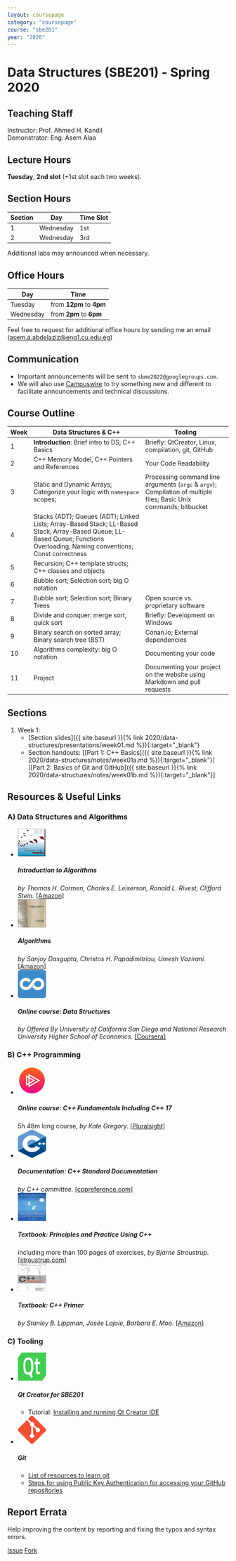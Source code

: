 ```yaml
---
layout: coursepage
category: "coursepage"
course: "sbe201"
year: "2020"
---
```


# Data Structures \(SBE201\) - Spring 2020

## Teaching Staff

Instructor: Prof. Ahmed H. Kandil  
Demonstrator:  Eng. Asem Alaa

## Lecture Hours

**Tuesday**, **2nd slot** (+1st slot each two weeks).

## Section Hours

| Section | Day | Time Slot |
|---------|-----|-----------|
|   1     | Wednesday | 1st |
|   2     | Wednesday | 3rd |

Additional labs may announced when necessary.

## Office Hours

| Day | Time |
|-----|-----------|
| Tuesday | from **12pm** to **4pm** |
| Wednesday | from **2pm** to **6pm** |

Feel free to request for additional office hours by sending me an email (asem.a.abdelaziz@eng1.cu.edu.eg)

## Communication

* Important announcements will be sent to `sbme2022@googlegroups.com`.
* We will also use [Campuswire](https://campuswire.com) to try something new and different to facilitate announcements and technical discussions.

## Course Outline

| Week | Data Structures & C++ | Tooling |
|------|----------------------|-----------|
| 1 | **Introduction**: Brief intro to DS; C++ Basics  | Briefly: QtCreator, Linux, compilation, git, GitHub |
| 2 | C++ Memory Model, C++ Pointers and References | Your Code Readability |
| 3 | Static and Dynamic Arrays; Categorize your logic with `namespace` scopes;  | Processing command line arguments (`argc` & `argv`); Compilation of multiple files; Basic Unix commands; bitbucket |
| 4 | Stacks (ADT); Queues (ADT); Linked Lists; Array-Based Stack; LL-Based Stack; Array-Based Queue; LL-Based Queue; Functions Overloading;  Naming conventions; Const correctness |   |
| 5 | Recursion; C++ template structs; C++ classes and objects  |   |
| 6 | Bubble sort; Selection sort; big O notation |   |
| 7 | Bubble sort; Selection sort; Binary Trees  | Open source vs. proprietary software  |
| 8 | Divide and conquer: merge sort, quick sort  | Briefly: Development on Windows |
| 9 | Binary search on sorted array; Binary search tree (BST)  |  Conan.io; External dependencies |
| 10 | Algorithms complexity: big O notation  | Documenting your code |
| 11 | Project  | Documenting your project on the website using Markdown and pull requests |

## Sections

1. Week 1:
    * [Section slides]({{ site.baseurl }}{% link 2020/data-structures/presentations/week01.md %}){:target="_blank"}
    * Section handouts: \[[Part 1: C++ Basics]({{ site.baseurl }}{% link 2020/data-structures/notes/week01a.md %}){:target="_blank"}\]\[[Part 2: Basics of Git and GitHub]({{ site.baseurl }}{% link 2020/data-structures/notes/week01b.md %}){:target="_blank"}\]

## Resources & Useful Links

### A) Data Structures and Algorithms

<ul class="list-unstyled">
  <li class="media">
    <a href="https://www.amazon.com/Introduction-Algorithms-3rd-MIT-Press/dp/0262033844"><img src="media/cormen.jpg" style="height:64px;width:64px;" class="mr-3" alt="cormen"></a>
    <div class="media-body">
      <h5 class="mt-0 mb-1">Introduction to Algorithms</h5>
      <em>by Thomas H. Cormen, Charles E. Leiserson, Ronald L. Rivest, Clifford Stein.</em>
      <a href="https://www.amazon.com/Introduction-Algorithms-3rd-MIT-Press/dp/0262033844">[Amazon]</a>
    </div>
  </li>
  <li class="media my-4">
    <a href="https://www.amazon.com/Algorithms-Sanjoy-Dasgupta/dp/0073523402"><img src="media/gupta.jpg" style="height:64px;width:64px;"  class="mr-3" alt="cpp book"></a>
    <div class="media-body">
      <h5 class="mt-0 mb-1">Algorithms</h5>
      <em>by Sanjoy Dasgupta, Christos H. Papadimitriou, Umesh Vazirani.</em>
      <a href="https://www.amazon.com/Algorithms-Sanjoy-Dasgupta/dp/0073523402">[Amazon]</a>
    </div>
  </li>
  <li class="media my-4">
    <a href="https://www.coursera.org/learn/data-structures"><img src="media/coursera.png" style="height:64px;width:64px;"  class="mr-3" alt="cpp book"></a>
    <div class="media-body">
      <h5 class="mt-0 mb-1">Online course: Data Structures</h5>
      <em>by Offered By University of California San Diego and National Research University Higher School of Economics.</em>
      <a href="https://www.coursera.org/learn/data-structures">[Coursera]</a>
    </div>
  </li>
</ul>


### B) C++ Programming

<ul class="list-unstyled">
  <li class="media">
    <a href="https://www.pluralsight.com/courses/cplusplus-fundamentals-c17"><img src="media/pluralsight.png" style="height:64px;width:64px;" class="mr-3" alt="C++"></a>
    <div class="media-body">
      <h5 class="mt-0 mb-1">Online course: C++ Fundamentals Including C++ 17</h5>
      5h 48m long course, <em>by Kate Gregory.</em>
      <a href="https://www.pluralsight.com/courses/cplusplus-fundamentals-c17">[Pluralsight]</a>
    </div>
  </li>
  <li class="media my-4">
    <a href="https://en.cppreference.com/w/"><img src="media/ISO_C++_Logo.svg" style="height:64px;width:64px;"  class="mr-3" alt="cpp book"></a>
    <div class="media-body">
      <h5 class="mt-0 mb-1">Documentation: C++ Standard Documentation</h5>
      <em>by C++ committee.</em>
      <a href="https://en.cppreference.com/w/">[cppreference.com]</a>
    </div>
  </li>
  <li class="media my-4">
    <a href="http://stroustrup.com/programming.html"><img src="media/cppbook1.jpeg" style="height:64px;width:64px;"  class="mr-3" alt="cpp book"></a>
    <div class="media-body">
      <h5 class="mt-0 mb-1">Textbook: Principles and Practice Using C++</h5>
      including more than 100 pages of exercises, <em>by Bjarne Stroustrup.</em>
      <a href="http://stroustrup.com/programming.html">[stroustrup.com]</a>
    </div>
  </li>
  <li class="media">
    <a href="https://www.amazon.com/Primer-5th-Edition-Stanley-Lippman/dp/0321714113"><img src="media/cppbook2.jpg" style="height:64px;width:64px;"  class="mr-3" alt="cpp book"></a>
    <div class="media-body">
      <h5 class="mt-0 mb-1">Textbook: C++ Primer</h5>
      <em>by Stanley B. Lippman, Josée Lajoie, Barbara E. Moo.</em>
      <a href="https://www.amazon.com/Primer-5th-Edition-Stanley-Lippman/dp/0321714113">[Amazon]</a>
    </div>
  </li>
</ul>


### C) Tooling

<ul class="list-unstyled">
  <li class="media">
    <img src="media/Qt_logo_2016.svg" style="height:64px;width:64px;" class="mr-3" alt="qt">
    <div class="media-body">
      <h5 class="mt-0 mb-1">Qt Creator for SBE201</h5>
      <ul>
      <li>Tutorial: <a href="{{ site.baseurl }}{% link 2020/data-structures/notes/qt.md %}">Installing and running Qt Creator IDE</a>
      </li>
      </ul>
    </div>
  </li>
  <li class="media">
    <img src="media/Git.png" style="height:64px;width:64px;" class="mr-3" alt="qt">
    <div class="media-body">
      <h5 class="mt-0 mb-1">Git</h5>
      <ul>
      <li><a href="https://try.github.io/">List of resources to learn git</a></li>
      <li><a href="{{ site.baseurl }}{% link 2020/data-structures/notes/public_key.md %}">Steps for using Public Key Authentication for accessing your GitHub repositories</a>
      </li>
      </ul>
    </div>
  </li>
</ul>

## Report Errata

Help improving the content by reporting and fixing the typos and syntax errors.

<a class="github-button" href="https://github.com/sbme-tutorials/sbme-tutorials.github.io/issues" data-size="large" data-show-count="true" aria-label="Issue sbme-tutorials/sbme-tutorials.github.io on GitHub">Issue</a> <a class="github-button" href="https://github.com/sbme-tutorials/sbme-tutorials.github.io/fork" data-size="large" data-show-count="true" aria-label="Fork sbme-tutorials/sbme-tutorials.github.io on GitHub">Fork</a> 
